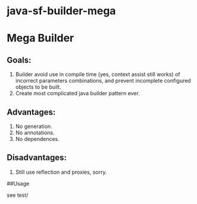 # java-sf-builder-mega
# Mega Builder

## Goals:
1. Builder avoid use in compile time (yes, context assist still works) of incorrect parameters combinations, and prevent incomplete configured objects to be built.
2. Create most complicated java builder pattern ever.

## Advantages:
1. No generation.
2. No annotations.
3. No dependences.

## Disadvantages:
1. Still use reflection and proxies, sorry.

##Usage

see test/

